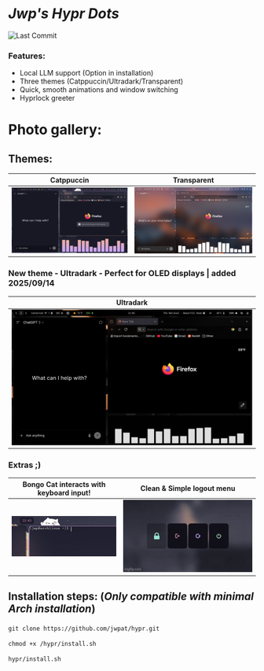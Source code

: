 # *Jwp's Hypr Dots* 
![Last Commit](https://img.shields.io/github/last-commit/JwpAT/hypr?style=for-the-badge&label=LAST%20COMMIT&logo=git&logoColor=white&labelColor=1f2430&color=8bd5f7)
### Features:
* Local LLM support (Option in installation)
* Three themes (Catppuccin/Ultradark/Transparent)
* Quick, smooth animations and window switching
* Hyprlock greeter

# Photo gallery:
## Themes:
| Catppuccin | Transparent |
|------------|-------------|
| ![Catppuccin](https://github.com/JwpAT/hypr/blob/0b564e654e3c042671a784ec8cc1dd2ac3bbacb7/readme/catppuccin.png) | ![Transparent](https://github.com/JwpAT/hypr/blob/0b564e654e3c042671a784ec8cc1dd2ac3bbacb7/readme/transparent.png) | 

### New theme - Ultradark - Perfect for OLED displays | added 2025/09/14
| Ultradark |
|-----------|
![Ultradark](https://github.com/JwpAT/hypr/blob/0b564e654e3c042671a784ec8cc1dd2ac3bbacb7/readme/ultradark.png) |

### Extras ;)
| Bongo Cat interacts with keyboard input!| Clean & Simple logout menu |
|-----------------------------------------|---------------------------|
![BongoCat](https://github.com/JwpAT/hypr/blob/592ada4b6946f6422d93f4a80abad900706b2cde/readme/bongocat.gif) | ![Wlogout menu](https://github.com/JwpAT/hypr/blob/592ada4b6946f6422d93f4a80abad900706b2cde/readme/wlogout.gif) | 

## Installation steps: (*Only compatible with minimal Arch installation*)
   ``` git clone https://github.com/jwpat/hypr.git ```
   
   ``` chmod +x /hypr/install.sh ```
   
   ``` hypr/install.sh ```

  

